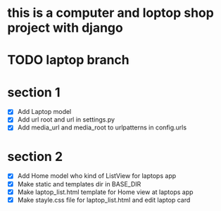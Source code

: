 # this is a computer and loptop shop project with django


# TODO laptop branch
# section 1
- [x] Add Laptop model
- [x] Add url root and url in settings.py
- [x] Add media_url and media_root to urlpatterns in config.urls
# section 2
- [x] Add Home model who kind of ListView for laptops app
- [x] Make static and templates dir in BASE_DIR 
- [x] Make laptop_list.html template for Home view at laptops app
- [x] Make stayle.css file for laptop_list.html and edit laptop card